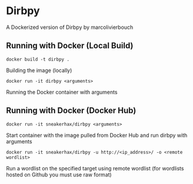 # Dirbpy

A Dockerized version of Dirbpy by marcolivierbouch

## Running with Docker (Local Build)

```
docker build -t dirbpy .
```

Building the image (locally)

```
docker run -it dirbpy <arguments>
```

Running the Docker container with arguments

## Running with Docker (Docker Hub)

```
docker run -it sneakerhax/dirbpy <arguments>
```

Start container with the image pulled from Docker Hub and run dirbpy with arguments

```
docker run -it sneakerhax/dirbpy -u http://<ip_address>/ -o <remote wordlist>
```

Run a wordlist on the specified target using remote wordlist (for wordlists hosted on Github you must use raw format)
